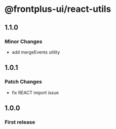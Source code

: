 # @frontplus-ui/react-utils

## 1.1.0

### Minor Changes

- add mergeEvents utility

## 1.0.1

### Patch Changes

- fix REACT import issue

## 1.0.0

### First release
